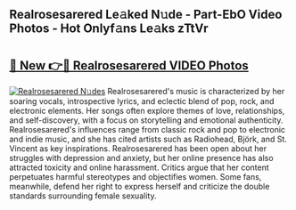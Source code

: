 ## Realrosesarered Le𝚊ked N𝚞de - Part-EbO Video Photos - Hot Onlyf𝚊ns Le𝚊ks zTtVr

# <h2><a href="http://ab33229.deff.icu/?id=Realrosesarered">🔗 New 👉🔴 Realrosesarered VIDEO Photos</a></h2>

[![Realrosesarered N𝚞des](https://i.imgur.com/rIISA9y.gif)](http://ab33229.deff.icu/?id=Realrosesarered)
Realrosesarered's music is characterized by her soaring vocals, introspective lyrics, and eclectic blend of pop, rock, and electronic elements. Her songs often explore themes of love, relationships, and self-discovery, with a focus on storytelling and emotional authenticity. Realrosesarered's influences range from classic rock and pop to electronic and indie music, and she has cited artists such as Radiohead, Björk, and St. Vincent as key inspirations. Realrosesarered has been open about her struggles with depression and anxiety, but her online presence has also attracted toxicity and online harassment. Critics argue that her content perpetuates harmful stereotypes and objectifies women. Some fans, meanwhile, defend her right to express herself and criticize the double standards surrounding female sexuality.
